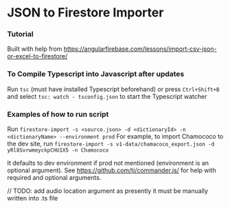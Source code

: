 # JSON to Firestore Importer

### Tutorial
Built with help from https://angularfirebase.com/lessons/import-csv-json-or-excel-to-firestore/

### To Compile Typescript into Javascript after updates
Run `tsc` (must have installed Typescript beforehand)
or press `Ctrl+Shift+B` and select `tsc: watch - tsconfig.json` to start the Typescript watcher

### Examples of how to run script
Run `firestore-import -s <source.json> -d <dictionaryId> -n <dictionaryName> --environment prod`
For example, to import Chamococo to the dev site, run `firestore-import -s v1-data/chamacoco_export.json -d yRl8SvrwmeyckpCHU1X5 -n Chamococo`

It defaults to dev environment if prod not mentioned (environment is an optional argument). See https://github.com/tj/commander.js/ for help with required and optional arguments.

// TODO: add audio location argument as presently it must be manually written into .ts file
